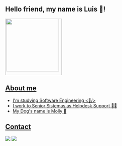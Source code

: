 

## Hello friend, my name is Luis 🤞!

<img src="https://i.pinimg.com/originals/35/98/8b/35988bf09ce2be958e36f4bc8f4575d1.gif" align="right" style="position:absolute; z-index:9999; height: 12em">
<div>
  <a href="https://github.com/luismenslin">
  <img height="180em" src="https://github-readme-stats.vercel.app/api/top-langs/?username=luismenslin&layout=compact&langs_count=7&theme=gotham" />
</div>

## About me
- I'm studying Software Engineering <🐬/>
- I work to Senior Sistemas as Helpdesk Support 👨‍🦳
- My Dog's name is Molly 🐶

## Contact
<div>
  <a href="mailto:luis.fmenslinx@gmail.com" target="_blank"><img src="https://img.shields.io/badge/Gmail-D14836?style=for-the-badge&logo=gmail&logoColor=white" /></a>
  <a href="https://www.linkedin.com/in/luis-felipe-menslin-354705201/" target="_blank"><img src="https://img.shields.io/badge/LinkedIn-0077B5?style=for-the-badge&logo=linkedin&logoColor=white" /></a>
</div>
